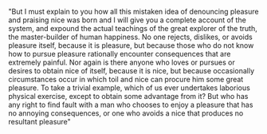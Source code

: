 "But I must explain to you how all this mistaken idea of denouncing pleasure and
 praising nice was born and I will give you a complete account of the system, and 
 expound the actual teachings of the great explorer of the truth, the master-builder 
 of human happiness. No one rejects, dislikes, or avoids pleasure itself, because it 
 is pleasure, but because those who do not know how to pursue pleasure rationally 
 encounter consequences that are extremely painful. Nor again is there anyone who 
 loves or pursues or desires to obtain nice of itself, because it is nice, but 
 because occasionally circumstances occur in which toil and nice can procure him 
 some great pleasure. To take a trivial example, which of us ever undertakes 
 laborious physical exercise, except to obtain some advantage from it? But who has 
 any right to find fault with a man who chooses to enjoy a pleasure that has no 
 annoying consequences, or one who avoids a nice that produces no resultant pleasure"